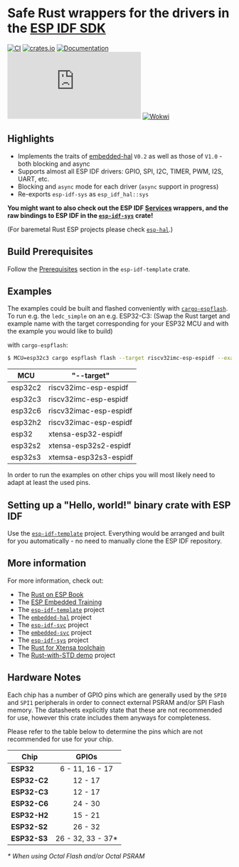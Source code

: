 # Safe Rust wrappers for the drivers in the [ESP IDF SDK](https://docs.espressif.com/projects/esp-idf/en/latest/esp32/)

[![CI](https://github.com/esp-rs/esp-idf-hal/actions/workflows/ci.yml/badge.svg)](https://github.com/esp-rs/esp-idf-hal/actions/workflows/ci.yml)
[![crates.io](https://img.shields.io/crates/v/esp-idf-hal.svg)](https://crates.io/crates/esp-idf-hal)
[![Documentation](https://img.shields.io/badge/docs-esp--rs-brightgreen)](https://esp-rs.github.io/esp-idf-hal/esp_idf_hal/index.html)
[![Matrix](https://img.shields.io/matrix/esp-rs:matrix.org?label=join%20matrix&color=BEC5C9&logo=matrix)](https://matrix.to/#/#esp-rs:matrix.org)
[![Wokwi](https://img.shields.io/endpoint?url=https%3A%2F%2Fwokwi.com%2Fbadge%2Fclick-to-simulate.json)](https://wokwi.com/projects/332188235906155092)

## Highlights

* Implements the traits of [embedded-hal](https://github.com/rust-embedded/embedded-hal) `V0.2` as well as those of `V1.0` - both blocking and async
* Supports almost all ESP IDF drivers: GPIO, SPI, I2C, TIMER, PWM, I2S, UART, etc.
* Blocking and `async` mode for each driver (`async` support in progress)
* Re-exports `esp-idf-sys` as `esp_idf_hal::sys`

**You might want to also check out the ESP IDF [Services](https://github.com/esp-rs/esp-idf-svc) wrappers, and the raw bindings to ESP IDF in the [`esp-idf-sys`](https://github.com/esp-rs/esp-idf-sys) crate!**

(For baremetal Rust ESP projects please check [`esp-hal`](https://github.com/esp-rs/esp-hal).)

## Build Prerequisites

Follow the [Prerequisites](https://github.com/esp-rs/esp-idf-template#prerequisites) section in the `esp-idf-template` crate.

## Examples

The examples could be built and flashed conveniently with [`cargo-espflash`](https://github.com/esp-rs/espflash/). To run e.g. the `ledc_simple` on an e.g. ESP32-C3:
(Swap the Rust target and example name with the target corresponding for your ESP32 MCU and with the example you would like to build)

with `cargo-espflash`:
```sh
$ MCU=esp32c3 cargo espflash flash --target riscv32imc-esp-espidf --example ledc_simple --monitor
```

| MCU | "--target" |
| --- | ------ |
| esp32c2 | riscv32imc-esp-espidf |
| esp32c3| riscv32imc-esp-espidf |
| esp32c6| riscv32imac-esp-espidf |
| esp32h2 | riscv32imac-esp-espidf |
| esp32 | xtensa-esp32-espidf |
| esp32s2 | xtensa-esp32s2-espidf |
| esp32s3 | xtemsa-esp32s3-espidf |

In order to run the examples on other chips you will most likely need to adapt at least the used pins.

## Setting up a "Hello, world!" binary crate with ESP IDF

Use the [`esp-idf-template`](https://github.com/esp-rs/esp-idf-template) project. Everything would be arranged and built for you automatically - no need to manually clone the ESP IDF repository.

## More information

For more information, check out:
* The [Rust on ESP Book](https://esp-rs.github.io/book/)
* The [ESP Embedded Training](https://github.com/esp-rs/std-training)
* The [`esp-idf-template`](https://github.com/esp-rs/esp-idf-template) project
* The [`embedded-hal`](https://github.com/rust-embedded/embedded-hal) project
* The [`esp-idf-svc`](https://github.com/esp-rs/esp-idf-svc) project
* The [`embedded-svc`](https://github.com/esp-rs/embedded-svc) project
* The [`esp-idf-sys`](https://github.com/esp-rs/esp-idf-sys) project
* The [Rust for Xtensa toolchain](https://github.com/esp-rs/rust-build)
* The [Rust-with-STD demo](https://github.com/ivmarkov/rust-esp32-std-demo) project

## Hardware Notes

Each chip has a number of GPIO pins which are generally used by the `SPI0` and `SPI1` peripherals in order to connect external PSRAM and/or SPI Flash memory. The datasheets explicitly state that these are not recommended for use, however this crate includes them anyways for completeness.

Please refer to the table below to determine the pins which are not recommended for use for your chip.

| Chip         |       GPIOs        |
| ------------ | :----------------: |
| **ESP32**    |  6 - 11, 16 - 17   |
| **ESP32-C2** |      12 - 17       |
| **ESP32-C3** |      12 - 17       |
| **ESP32-C6** |      24 - 30       |
| **ESP32-H2** |      15 - 21       |
| **ESP32-S2** |      26 - 32       |
| **ESP32-S3** | 26 - 32, 33 - 37\* |

_\* When using Octal Flash and/or Octal PSRAM_
